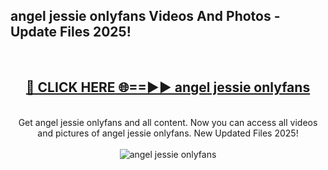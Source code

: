 <h2>angel jessie onlyfans Videos And Photos - Update Files 2025!</h2>
<br>
<div align="center">
<h2><a href="https://linkcuts.com/hfmhzwbr" rel="nofollow">🔴 CLICK HERE 🌐==►► angel jessie onlyfans</a></h2>
<br>
Get angel jessie onlyfans and all content. Now you can access all videos and pictures of angel jessie onlyfans. New Updated Files 2025!
<br>
<br>
<a href="https://linkcuts.com/hfmhzwbr" rel="nofollow" data-target="animated-image.originalLink"><img src="https://i.ibb.co.com/WyWwxjT/player-gif2.gif" alt="angel jessie onlyfans" style="max-width: 100%; display: inline-block;" data-target="animated-image.originalImage"></a>
</div>
<br>